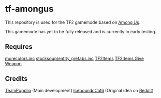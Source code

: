 # tf-amongus
This repository is used for the TF2 gamemode based on [Among Us](http://www.innersloth.com/gameAmongUs.php).

This gamemode has yet to be fully released and is currently in early testing.

## Requires
[morecolors.inc](https://forums.alliedmods.net/showthread.php?t=185016)
[stocksoup/entity_prefabs.inc](https://github.com/nosoop/stocksoup/blob/master/tf/entity_prefabs.inc)
[TF2Items](https://builds.limetech.io/?p=tf2items)
[TF2Items Give Weapon](https://forums.alliedmods.net/showthread.php?t=141962)

## Credits
[TeamPopplio](https://github.com/TeamPopplio/) (Main development)
[IceboundcCat6](https://www.reddit.com/user/IceboundCat6) (Original idea on [Reddit](https://www.reddit.com/r/tf2/comments/j7gznz/tf2_among_us_gamemode_idea/))